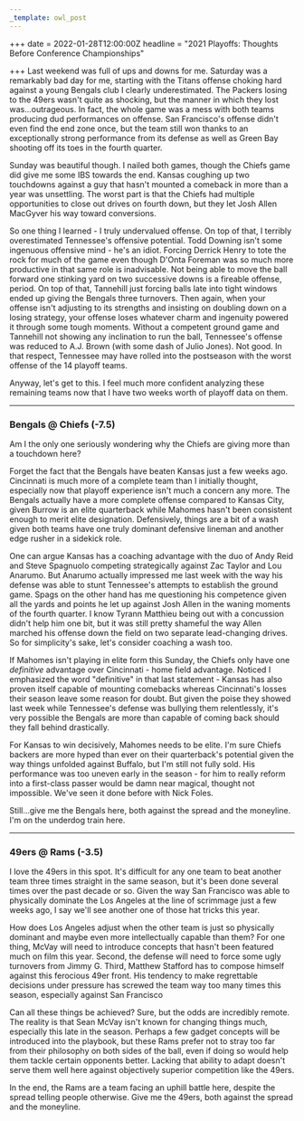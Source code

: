 ```yaml
---
_template: owl_post
---
```


+++
date = 2022-01-28T12:00:00Z
headline = "2021 Playoffs: Thoughts Before Conference Championships"

+++
Last weekend was full of ups and downs for me. Saturday was a remarkably bad day for me, starting with the Titans offense choking hard against a young Bengals club I clearly underestimated. The Packers losing to the 49ers wasn't quite as shocking, but the manner in which they lost was...outrageous. In fact, the whole game was a mess with both teams producing dud performances on offense. San Francisco's offense didn't even find the end zone once, but the team still won thanks to an exceptionally strong performance from its defense as well as Green Bay shooting off its toes in the fourth quarter.

Sunday was beautiful though. I nailed both games, though the Chiefs game did give me some IBS towards the end. Kansas coughing up two touchdowns against a guy that hasn't mounted a comeback in more than a year was unsettling. The worst part is that the Chiefs had multiple opportunities to close out drives on fourth down, but they let Josh Allen MacGyver his way toward conversions.

So one thing I learned - I truly undervalued offense. On top of that, I terribly overestimated Tennessee's offensive potential. Todd Downing isn't some ingenuous offensive mind - he's an idiot. Forcing Derrick Henry to tote the rock for much of the game even though D'Onta Foreman was so much more productive in that same role is inadvisable. Not being able to move the ball forward one stinking yard on two successive downs is a fireable offense, period. On top of that, Tannehill just forcing balls late into tight windows ended up giving the Bengals three turnovers. Then again, when your offense isn't adjusting to its strengths and insisting on doubling down on a losing strategy, your offense loses whatever charm and ingenuity powered it through some tough moments. Without a competent ground game and Tannehill not showing any inclination to run the ball, Tennessee's offense was reduced to A.J. Brown (with some dash of Julio Jones). Not good. In that respect, Tennessee may have rolled into the postseason with the worst offense of the 14 playoff teams.

Anyway, let's get to this. I feel much more confident analyzing these remaining teams now that I have two weeks worth of playoff data on them.

***

### Bengals @ Chiefs (-7.5)

Am I the only one seriously wondering why the Chiefs are giving more than a touchdown here?

Forget the fact that the Bengals have beaten Kansas just a few weeks ago. Cincinnati is much more of a complete team than I initially thought, especially now that playoff experience isn't much a concern any more. The Bengals actually have a more complete offense compared to Kansas City, given Burrow is an elite quarterback while Mahomes hasn't been consistent enough to merit elite designation. Defensively, things are a bit of a wash given both teams have one truly dominant defensive lineman and another edge rusher in a sidekick role.

One can argue Kansas has a coaching advantage with the duo of Andy Reid and Steve Spagnuolo competing strategically against Zac Taylor and Lou Anarumo. But Anarumo actually impressed me last week with the way his defense was able to stunt Tennessee's attempts to establish the ground game. Spags on the other hand has me questioning his competence given all the yards and points he let up against Josh Allen in the waning moments of the fourth quarter. I know Tyrann Matthieu being out with a concussion didn't help him one bit, but it was still pretty shameful the way Allen marched his offense down the field on two separate lead-changing drives. So for simplicity's sake, let's consider coaching a wash too.

If Mahomes isn't playing in elite form this Sunday, the Chiefs only have one _definitive_ advantage over Cincinnati - home field advantage. Noticed I emphasized the word "definitive" in that last statement - Kansas has also proven itself capable of mounting comebacks whereas Cincinnati's losses their season leave some reason for doubt. But given the poise they showed last week while Tennessee's defense was bullying them relentlessly, it's very possible the Bengals are more than capable of coming back should they fall behind drastically.

For Kansas to win decisively, Mahomes needs to be elite. I'm sure Chiefs backers are more hyped than ever on their quarterback's potential given the way things unfolded against Buffalo, but I'm still not fully sold. His performance was too uneven early in the season - for him to really reform into a first-class passer would be damn near magical, thought not impossible. We've seen it done before with Nick Foles.

Still...give me the Bengals here, both against the spread and the moneyline. I'm on the underdog train here.

***

### 49ers @ Rams (-3.5)

I love the 49ers in this spot. It's difficult for any one team to beat another team three times straight in the same season, but it's been done several times over the past decade or so. Given the way San Francisco was able to physically dominate the Los Angeles at the line of scrimmage just a few weeks ago, I say we'll see another one of those hat tricks this year.

How does Los Angeles adjust when the other team is just so physically dominant and maybe even more intellectually capable than them? For one thing, McVay will need to introduce concepts that hasn't been featured much on film this year. Second, the defense will need to force some ugly turnovers from Jimmy G. Third, Matthew Stafford has to compose himself against this ferocious 49er front. His tendency to make regrettable decisions under pressure has screwed the team way too many times this season, especially against San Francisco

Can all these things be achieved? Sure, but the odds are incredibly remote. The reality is that Sean McVay isn't known for changing things much, especially this late in the season. Perhaps a few gadget concepts will be introduced into the playbook, but these Rams prefer not to stray too far from their philosophy on both sides of the ball, even if doing so would help them tackle certain opponents better. Lacking that ability to adapt doesn't serve them well here against objectively superior competition like the 49ers.

In the end, the Rams are a team facing an uphill battle here, despite the spread telling people otherwise. Give me the 49ers, both against the spread and the moneyline.
